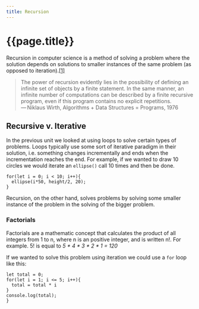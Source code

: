 ```yaml
---
title: Recursion
---
```


# {{page.title}}
Recursion in computer science is a method of solving a problem where the solution depends on solutions to smaller instances of the same problem (as opposed to iteration).[[1]](https://www-cs-faculty.stanford.edu/~knuth/gkp.html)

>The power of recursion evidently lies in the possibility of defining an infinite set of objects by a finite statement. In the same manner, an infinite number of computations can be described by a finite recursive program, even if this program contains no explicit repetitions.<br>
— Niklaus Wirth, Algorithms + Data Structures = Programs, 1976

## Recursive v. Iterative
In the previous unit we looked at using loops to solve certain types of problems. Loops typically use some sort of iterative paradigm in their solution, i.e. something changes incrementally and ends when the incrementation reaches the end. For example, if we wanted to draw 10 circles we would iterate an  `ellipse()` call 10 times and then be done.
```
for(let i = 0; i < 10; i++){
  ellipse(i*50, height/2, 20);
}
```
Recursion, on the other hand, solves problems by solving some smaller instance of the problem in the solving of the bigger problem.

### Factorials
Factorials are a mathematic concept that calculates the product of all integers from 1 to n, where n is an positive integer, and is written n!. For example. 5! is equal to _5 * 4 * 3 * 2 * 1 = 120_

If we wanted to solve this problem using iteration we could use a `for` loop like this:

```
let total = 0;
for(let i = 1; i <= 5; i++){
  total = total * i
}
console.log(total);
}
```
<script type="text/p5" data-autoplay data-width="600" data-preview-width="0" data-height="400">
let total = 0;
for(let i = 1; i <= 5; i++){
  total = total * i
}
console.log(total);
</script>
